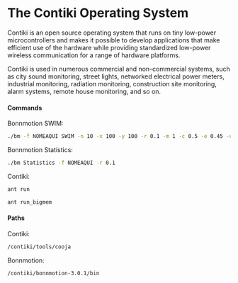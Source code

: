 The Contiki Operating System
============================

Contiki is an open source operating system that runs on tiny low-power
microcontrollers and makes it possible to develop applications that
make efficient use of the hardware while providing standardized
low-power wireless communication for a range of hardware platforms.

Contiki is used in numerous commercial and non-commercial systems,
such as city sound monitoring, street lights, networked electrical
power meters, industrial monitoring, radiation monitoring,
construction site monitoring, alarm systems, remote house monitoring,
and so on.



#### Commands
Bonnmotion SWIM:
```sh 
./bm -f NOMEAQUI SWIM -n 10 -x 100 -y 100 -r 0.1 -m 1 -c 0.5 -e 0.45 -u 4 -d 1000 
```
Bonnmotion Statistics:
```sh 
./bm Statistics -f NOMEAQUI -r 0.1
```
Contiki:
```sh 
ant run
```
```sh 
ant run_bigmem
```

#### Paths
Contiki:
```sh 
/contiki/tools/cooja
```
Bonnmotion:
```sh 
/contiki/bonnmotion-3.0.1/bin
```